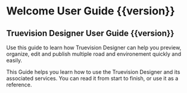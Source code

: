 # Welcome User Guide {{version}}

<a name="overview"></a>
## Truevision Designer User Guide {{version}}

Use this guide to learn how Truevision Designer can help you preview, organize, edit and publish multiple road and environement quickly and easily.

This Guide helps you learn how to use the Truevision Designer and its associated services. You can read it from start to finish, or use it as a reference.